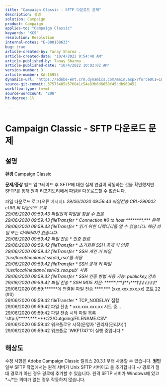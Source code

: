 ```yaml
---
title: "Campaign Classic - SFTP 다운로드 문제"
description: 설명
solution: Campaign
product: Campaign
applies-to: "Campaign Classic"
keywords: "KCS"
resolution: Resolution
internal-notes: "E-000158633"
bug: true
article-created-by: Tanay Sharma .
article-created-date: "10/4/2022 9:54:40 AM"
article-published-by: Tanay Sharma .
article-published-date: "10/4/2022 10:02:02 AM"
version-number: 3
article-number: KA-15953
dynamics-url: "https://adobe-ent.crm.dynamics.com/main.aspx?forceUCI=1&pagetype=entityrecord&etn=knowledgearticle&id=ff71298d-ca43-ed11-bba2-0022480868ff"
source-git-commit: 37573485a576041c54e83b6d6658f45cdb969452
workflow-type: tm+mt
source-wordcount: '208'
ht-degree: 1%

---
```


# Campaign Classic - SFTP 다운로드 문제

## 설명

<b>환경</b>
Campaign Classic


<b>문제/증상</b>
빌드 업그레이드 후 SFTP에 대한 실제 연결이 작동하는 것을 확인했지만 SFTP를 통해 원격 리포지토리에서 파일을 다운로드할 수 없습니다.

파일 다운로드 로그(오류 메시지):
*29/06/2020 09:59:43 파일전송 CRL-290002 cURL의 다운로드 오류
<br>29/06/2020 09:59:43 파일원격 파일을 찾을 수 없음
<br>29/06/2020 09:59:43 fileTransfer \* Connection #0 to host \*\*\*\*\*\*\*\*.\*\*\* 왼쪽
<br>29/06/2020 09:59:43 fileTransfer \* 읽기 위한 디렉터리를 열 수 없습니다. 해당 파일 또는 디렉터리가 없습니다.
<br>29/06/2020 09:59:42 파일 전송 \* 인증 완료
<br>29/06/2020 09:59:42 fileTransfer \* 초기화된 SSH 공개 키 인증
<br>29/06/2020 09:59:42 fileTransfer \* SSH 개인 키 파일 &#39;/usr/local/neolane/.ssh/id_rsa&#39;를 사용
<br>29/06/2020 09:59:42 fileTransfer \* SSH 공개 키 파일 &#39;/usr/local/neolane/.ssh/id_rsa.pub&#39; 사용
<br>29/06/2020 09:59:42 fileTransfer \* SSH 인증 방법 사용 가능: publickey,암호
<br>29/06/2020 09:59:42 파일 전송 \* SSH MD5 지문: \*\*\*\*\*\\*\*\*\\*\\*\*\*\\*\*\*\*\\*\\*\\*\\*\\*\\*\\*\\*\\*\\*\\*\\*
<br>29/06/2020 09:59:\*\*\*\*\*\*에 연결된 파일 전송 \*\*\*\*.\*\*\* (xxx.xxx.xxx.xx) 포트 22 (#0)
<br>29/06/2020 09:59:42 fileTransfer \* TCP_NODELAY 집합
<br>29/06/2020 09:59:42 파일 전송 \* xxx.xxx.xxx.xx 시도 중...
<br>29/06/2020 09:59:42 파일 전송 시작 파일 목록 &#39;sftp://\*\*\*\*\*.\*\*\*.\*\*\*:22/Outgoing/FILENAME.CSV&#39;
<br>29/06/2020 09:59:42 워크플로우 시작(운영자 &#39;관리자(관리자)&#39;)
<br>29/06/2020 09:59:42 워크플로 &#39;WKF1747&#39;이 실행 중입니다.*

## 해상도


수정 사항은 Adobe Campaign Classic 릴리스 20.3.1 부터 사용할 수 있습니다.
<b>원인</b>
일부 SFTP 작업에서는 원격 서버가 Unix SFTP 서버이고 을 추가합니다 *~/* 경로가 절대 경로가 아닌 경우 경로에 추가할 수 있습니다.
원격 SFTP 서버가 Windows에 있고 *~/*는 의미가 없는 경우 작동하지 않습니다.
